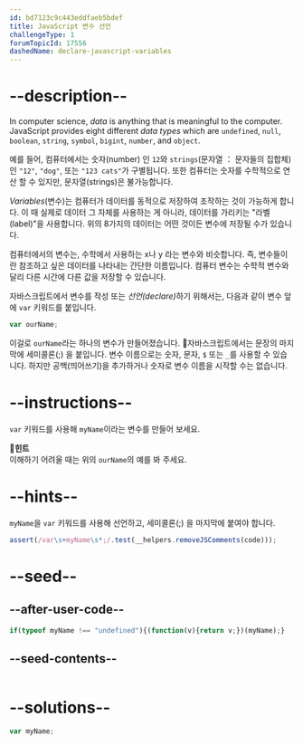 ```yaml
---
id: bd7123c9c443eddfaeb5bdef
title: JavaScript 변수 선언
challengeType: 1
forumTopicId: 17556
dashedName: declare-javascript-variables
---
```


# --description--

In computer science, <dfn>data</dfn> is anything that is meaningful to the computer. JavaScript provides eight different <dfn>data types</dfn> which are `undefined`, `null`, `boolean`, `string`, `symbol`, `bigint`, `number`, and `object`.

예를 들어, 컴퓨터에서는 숫자(number) 인 `12`와 `strings`(문자열 ： 문자들의 집합체) 인 `"12"`, `"dog"`, 또는 `"123 cats"`가 구별됩니다. 또한 컴퓨터는 숫자를 수학적으로 연산 할 수 있지만, 문자열(strings)은 불가능합니다.

<dfn>Variables</dfn>(변수)는 컴퓨터가 데이터를 동적으로 저장하여 조작하는 것이 가능하게 합니다. 이 때 실제로 데이터 그 자체를 사용하는 게 아니라, 데이터를 가리키는 "라벨(label)"을 사용합니다. 위의 8가지의 데이터는 어떤 것이든 변수에 저장될 수가 있습니다.

컴퓨터에서의 변수는, 수학에서 사용하는 x나 y 라는 변수와 비슷합니다. 즉, 변수들이란 참조하고 싶은 데이터를 나타내는 간단한 이름입니다. 컴퓨터 변수는 수학적 변수와 달리 다른 시간에 다른 값을 저장할 수 있습니다.

자바스크립트에서 변수를 작성 또는 <dfn>선언(declare)</dfn>하기 위해서는, 다음과 같이 변수 앞에 `var` 키워드를 붙입니다.

```js
var ourName;
```

이걸로 `ourName`라는 하나의 변수가 만들어졌습니다. 자바스크립트에서는 문장의 마지막에 세미콜론(;) 을 붙입니다. 변수 이름으로는 숫자, 문자, `$` 또는 `_`를 사용할 수 있습니다. 하지만 공백(띄어쓰기)을 추가하거나 숫자로 변수 이름을 시작할 수는 없습니다.

# --instructions--

`var` 키워드를 사용해 `myName`이라는 변수를 만들어 보세요.

**힌트**  
이해하기 어려울 때는 위의 `ourName`의 예를 봐 주세요.

# --hints--

`myName`을 `var` 키워드를 사용해 선언하고, 세미콜론(;) 을 마지막에 붙여야 합니다.

```js
assert(/var\s+myName\s*;/.test(__helpers.removeJSComments(code)));
```

# --seed--

## --after-user-code--

```js
if(typeof myName !== "undefined"){(function(v){return v;})(myName);}
```

## --seed-contents--

```js

```

# --solutions--

```js
var myName;
```
